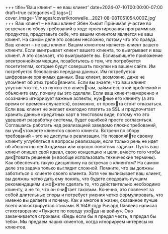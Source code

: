 +++
title='Ваш клиент – не ваш клиент'
date=2024-07-10T00:00:00-07:00
draft=true
categories=[]
tags=[]
cover_image='/images/cover/knoxwelle__2021-08-08T051054.000Z.jpg'
+++
Ваш клиент – не ваш клиент
Эбен Хьюит
Принимая участие во встречах по сбору требований в ходе проектирования
программных продуктов, представьте себе, что вашим клиентом является
не ваш клиент. На самом деле это совсем несложно, потому что это правда.
Ваш клиент – не ваш клиент. Вашим клиентом является клиент вашего
клиента. Если выигрывает клиент вашего клиента, то выигрывает и ваш
клиент. А это означает, что выигрываете вы.
Есливыпишете приложение электроннойкоммерции, позаботьтесь о том, что
потребуется посетителям, которые будут совершать покупки на вашем сайте.
Им потребуется безопасная передача данных. Им потребуется шифрование
хранимых данных. Ваш клиент, возможно, даже не упомянет об этих требованиях. Если вы знаете, что ваш клиент упустил что-то, что нужно его клиентам, займитесь этой проблемой и объясните ему, почему вы это сделали.
Если ваш клиент намеренно и осознанно игнорирует важные аспекты, нужные его клиенту (а это время от времени случается), возможно, от проекта стоит отказаться. Если ваш клиент не желает ежегодно платить за SSL
и предпочитает хранить данные кредитных карт в текстовом виде, потому
что это удешевит разработку системы, будет ошибкой просто согласиться.
Соглашаясь работать над реализацией заведомо плохих требований, вы уничтожаете клиентов своего клиента.
Встречи по сбору требований – это не диспуты о реализации. Не позволяйте своему клиенту углубляться в вопросы реализации, если только речь не
идет об абсолютно необходимых или хорошо понятных задачах. Пусть ваш
клиент опишет свой идеал, свою концепцию и цели, вместо того чтобы диктовать решение (и вообще использовать технические термины).
Как обеспечить такую дисциплину на встречах с клиентом? На самом деле
эта задача только выглядит сложной. Помните, что вы должны заботиться
о клиенте своего клиента. Хотя чек выписывает ваш клиент, вы должны
четко дать ему понять, что будете следовать лучшим рекомендациям и можете сделать то, что действительно необходимо клиенту, а не то, что он считает таковым. Конечно, это повлечет за собой длительные споры и потребует
умения четко формулировать, что именно вы делаете и почему.
Как и многое в жизни, сказанное лучше всего иллюстрируется стихами.
В 1649 году Ричард Лавлейс написал стихотворение «Лукасте по поводу ухода на войну». Оно заканчивается строками: «Ведь если бы я предал честь,
я предал бы тебя».
Мы предаем наших клиентов, когда игнорируем интересы их клиентов.
